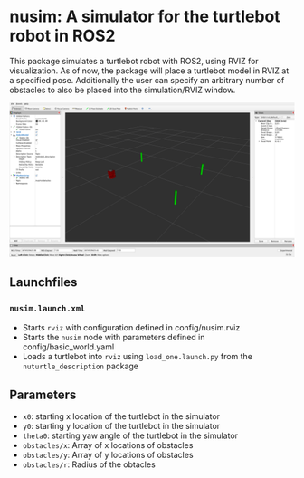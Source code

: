 # nusim: A simulator for the turtlebot robot in ROS2

This package simulates a turtlebot robot with ROS2, using RVIZ for 
visualization. As of now, the package will place a turtlebot model 
in RVIZ at a specified pose. Additionally the user can specify an
arbitrary number of obstacles to also be placed into the
simulation/RVIZ window.

![rviz_screenshot](./images/nusim1.png)

## Launchfiles

### `nusim.launch.xml`
- Starts `rviz` with configuration defined in config/nusim.rviz
- Starts the `nusim` node with parameters defined in config/basic_world.yaml
- Loads a turtlebot into `rviz` using `load_one.launch.py` from the `nuturtle_description` package

## Parameters
- `x0`: starting x location of the turtlebot in the simulator
- `y0`: starting y location of the turtlebot in the simulator
- `theta0`: starting yaw angle of the turtlebot in the simulator
- `obstacles/x`: Array of x locations of obstacles
- `obstacles/y`:  Array of y locations of obstacles
- `obstacles/r`: Radius of the obtacles 
